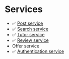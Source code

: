 # Services

* :white_check_mark: [Post service](https://github.com/Skydddoogg/soa2019_group2/tree/master/service/post)
* :white_check_mark: [Search service](https://github.com/Skydddoogg/soa2019_group2/tree/master/service/search)
* :white_check_mark: [Tutor service](https://github.com/Skydddoogg/soa2019_group2/tree/master/service/tutor)
* :white_check_mark: [Review service](https://github.com/Skydddoogg/soa2019_group2/tree/master/service/review)
* Offer service
* :white_check_mark: [Authentication service](https://github.com/Skydddoogg/soa2019_group2/tree/master/service/auth)
